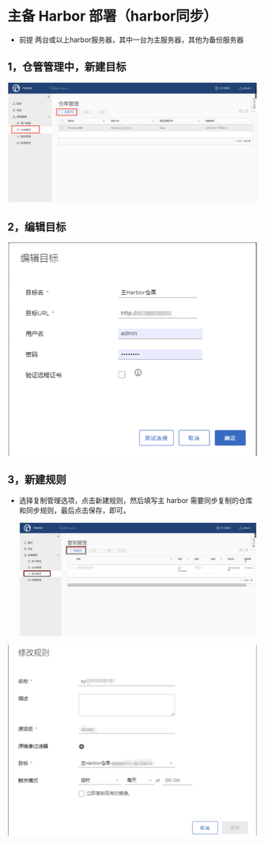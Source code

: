 # 主备 Harbor 部署（harbor同步）

- 前提 两台或以上harbor服务器，其中一台为主服务器，其他为备份服务器

## 1，仓管管理中，新建目标

![1562656559566](images/1562656559566.png)

## 2，编辑目标

![1562656611290](images/1562656611290.png)

## 3，新建规则

- 选择复制管理选项，点击新建规则，然后填写主 harbor 需要同步复制的仓库和同步规则，最后点击保存，即可。

  ![1562656723947](images/1562656723947.png)

![1562656793959](images/1562656793959.png)